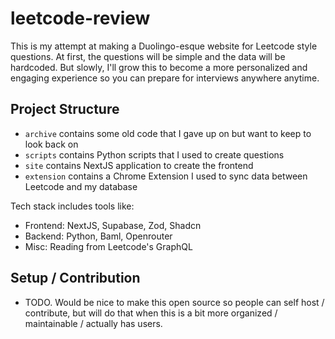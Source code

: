# leetcode-review

This is my attempt at making a Duolingo-esque website for Leetcode style questions. At first, the questions will be simple and the data will be hardcoded. But slowly, I'll grow this to become a more personalized and engaging experience so you can prepare for interviews anywhere anytime.

## Project Structure

- `archive` contains some old code that I gave up on but want to keep to look back on
- `scripts` contains Python scripts that I used to create questions
- `site` contains NextJS application to create the frontend
- `extension` contains a Chrome Extension I used to sync data between Leetcode and my database

Tech stack includes tools like:

- Frontend: NextJS, Supabase, Zod, Shadcn
- Backend: Python, Baml, Openrouter
- Misc: Reading from Leetcode's GraphQL

## Setup / Contribution

- TODO. Would be nice to make this open source so people can self host / contribute, but will do that when this is a bit more organized / maintainable / actually has users.
